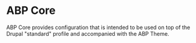 # ABP Core

ABP Core provides configuration that is intended to be used on top of the
Drupal "standard" profile and accompanied with the ABP Theme.
